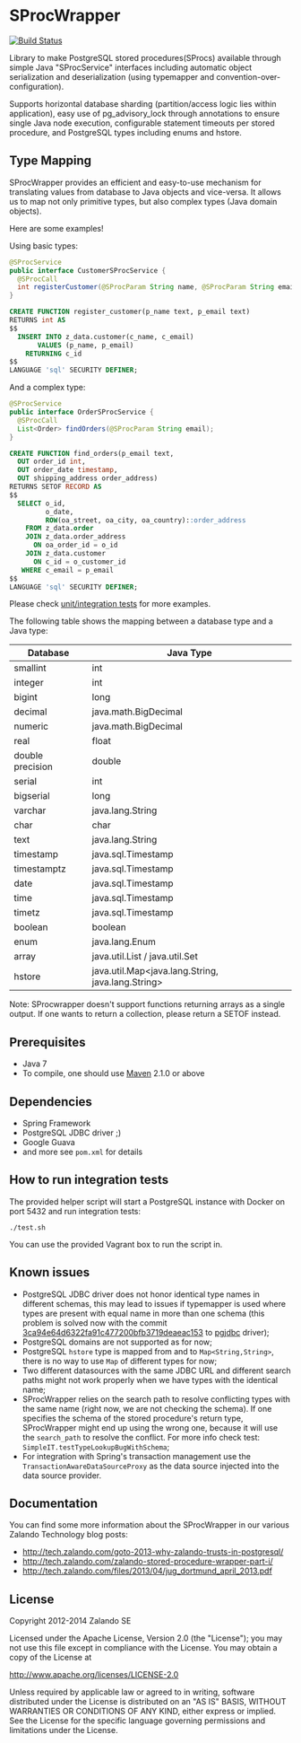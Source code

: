 SProcWrapper
============

[![Build Status](https://travis-ci.org/zalando/java-sproc-wrapper.svg)](https://travis-ci.org/zalando/java-sproc-wrapper)

Library to make PostgreSQL stored procedures(SProcs) available through simple Java "SProcService" interfaces including automatic object serialization and deserialization (using typemapper and convention-over-configuration).

Supports horizontal database sharding (partition/access logic lies within application), easy use of pg_advisory_lock through annotations to ensure single Java node execution, configurable statement timeouts per stored procedure, and PostgreSQL types including enums and hstore.

Type Mapping
------------

SProcWrapper provides an efficient and easy-to-use mechanism for translating values from database to Java objects and vice-versa. It allows us to map not only primitive types, but also complex types (Java domain objects).

Here are some examples!

Using basic types:

```java
@SProcService
public interface CustomerSProcService {
  @SProcCall
  int registerCustomer(@SProcParam String name, @SProcParam String email);
}
```

```sql
CREATE FUNCTION register_customer(p_name text, p_email text)
RETURNS int AS
$$
  INSERT INTO z_data.customer(c_name, c_email)
       VALUES (p_name, p_email)
    RETURNING c_id
$$
LANGUAGE 'sql' SECURITY DEFINER;
```

And a complex type:

```java
@SProcService
public interface OrderSProcService {
  @SProcCall
  List<Order> findOrders(@SProcParam String email);
}
```

```sql
CREATE FUNCTION find_orders(p_email text,
  OUT order_id int,
  OUT order_date timestamp,
  OUT shipping_address order_address)
RETURNS SETOF RECORD AS
$$
  SELECT o_id,
         o_date,
         ROW(oa_street, oa_city, oa_country)::order_address
    FROM z_data.order
    JOIN z_data.order_address
      ON oa_order_id = o_id
    JOIN z_data.customer
      ON c_id = o_customer_id
   WHERE c_email = p_email
$$
LANGUAGE 'sql' SECURITY DEFINER;
```

Please check [unit/integration tests](src/test/java/de/zalando/sprocwrapper) for more examples.

The following table shows the mapping between a database type and a Java type:

| Database         | Java Type                                         |
| ---------------- | ------------------------------------------------- |
| smallint         | int                                               |
| integer          | int                                               |
| bigint           | long                                              |
| decimal          | java.math.BigDecimal                              |
| numeric          | java.math.BigDecimal                              |
| real             | float                                             |
| double precision | double                                            |
| serial           | int                                               |
| bigserial        | long                                              |
| varchar          | java.lang.String                                  |
| char             | char                                              |
| text             | java.lang.String                                  |
| timestamp        | java.sql.Timestamp                                |
| timestamptz      | java.sql.Timestamp                                |
| date             | java.sql.Timestamp                                |
| time             | java.sql.Timestamp                                |
| timetz           | java.sql.Timestamp                                |
| boolean          | boolean                                           |
| enum             | java.lang.Enum                                    |
| array            | java.util.List / java.util.Set                    |
| hstore           | java.util.Map<java.lang.String, java.lang.String> |

Note: SProcwrapper doesn't support functions returning arrays as a single output. If one wants to return a collection, please return a SETOF instead.

Prerequisites
-------------

 * Java 7
 * To compile, one should use [Maven](http://maven.apache.org/) 2.1.0 or above

Dependencies
------------

 * Spring Framework
 * PostgreSQL JDBC driver ;)
 * Google Guava
 * and more see `pom.xml` for details

How to run integration tests
----------------------------

The provided helper script will start a PostgreSQL instance with Docker on port 5432 and run integration tests:

    ./test.sh

You can use the provided Vagrant box to run the script in.

Known issues
------------

* PostgreSQL JDBC driver does not honor identical type names in different schemas, this may lead to issues if typemapper is used where types are present with equal name in more than one schema (this problem is solved now with the commit [3ca94e64d6322fa91c477200bfb3719deaeac153](https://github.com/pgjdbc/pgjdbc/commit/3ca94e64d6322fa91c477200bfb3719deaeac153) to [pgjdbc](https://github.com/pgjdbc/pgjdbc/) driver);
* PostgreSQL domains are not supported as for now;
* PostgreSQL `hstore` type is mapped from and to `Map<String,String>`, there is no way to use `Map` of different types for now;
* Two different datasources with the same JDBC URL and different search paths might not work properly when we have types with the identical name;
* SProcWrapper relies on the search path to resolve conflicting types with the same name (right now, we are not checking the schema). If one specifies the schema of the stored procedure's return type, SProcWrapper might end up using the wrong one, because it will use the `search_path` to resolve the conflict. For more info check test: `SimpleIT.testTypeLookupBugWithSchema`;
* For integration with Spring's transaction management use the `TransactionAwareDataSourceProxy` as the data source injected into the data source provider.

Documentation
-------------

You can find some more information about the SProcWrapper in our various Zalando Technology blog posts:

* http://tech.zalando.com/goto-2013-why-zalando-trusts-in-postgresql/
* http://tech.zalando.com/zalando-stored-procedure-wrapper-part-i/
* http://tech.zalando.com/files/2013/04/jug_dortmund_april_2013.pdf


License
-------

Copyright 2012-2014 Zalando SE

Licensed under the Apache License, Version 2.0 (the "License");
you may not use this file except in compliance with the License.
You may obtain a copy of the License at

   http://www.apache.org/licenses/LICENSE-2.0

Unless required by applicable law or agreed to in writing, software
distributed under the License is distributed on an "AS IS" BASIS,
WITHOUT WARRANTIES OR CONDITIONS OF ANY KIND, either express or implied.
See the License for the specific language governing permissions and
limitations under the License.

